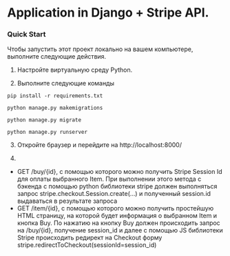 # Application in Django + Stripe API.

### Quick Start
Чтобы запустить этот проект локально на вашем компьютере, выполните следующие действия.
1. Настройте виртуальную среду Python.

2. Выполните следующие команды

`pip install -r requirements.txt`

`python manage.py makemigrations`

`python manage.py migrate`

`python manage.py runserver`

3. Откройте браузер и перейдите на http://localhost:8000/

4. 
- GET /buy/{id}, c помощью которого можно получить Stripe Session Id для оплаты выбранного Item. При выполнении этого метода c бэкенда с помощью python библиотеки stripe должен выполняться запрос stripe.checkout.Session.create(...) и полученный session.id выдаваться в результате запроса
- GET /item/{id}, c помощью которого можно получить простейшую HTML страницу, на которой будет информация о выбранном Item и кнопка Buy. По нажатию на кнопку Buy должен происходить запрос на /buy/{id}, получение session_id и далее  с помощью JS библиотеки Stripe происходить редирект на Checkout форму stripe.redirectToCheckout(sessionId=session_id)

